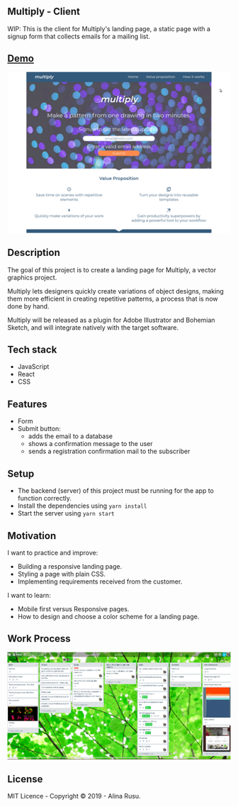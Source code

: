 ## Multiply - Client

WIP: This is the client for Multiply's landing page, a static page with a signup form that collects emails for a mailing list.

## [Demo](https://multiply-landing-page.netlify.app/)
![](WIP-demo.gif)

## Description

The goal of this project is to create a landing page for Multiply, a vector graphics project. 

Multiply lets designers quickly create variations of object designs, making them more efficient in creating repetitive patterns, a process that is now done by hand.

Multiply will be released as a plugin for Adobe Illustrator and Bohemian Sketch, and will integrate natively with the target software.

## Tech stack

* JavaScript
* React
* CSS

## Features

* Form 
* Submit button:
   * adds the email to a database 
   * shows a confirmation message to the user
   * sends a registration confirmation mail to the subscriber 

## Setup

* The backend (server) of this project must be running for the app to function correctly.
* Install the dependencies using `yarn install`
* Start the server using `yarn start`

## Motivation

I want to practice and improve:
* Building a responsive landing page.
* Styling a page with plain CSS.
* Implementing requirements received from the customer.

I want to learn:
* Mobile first versus Responsive pages.
* How to design and choose a color scheme for a landing page. 

## Work Process
![](work-process.png)

## License

MIT Licence - Copyright &copy; 2019 - Alina Rusu.

